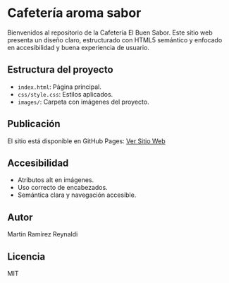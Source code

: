 # Cafetería aroma sabor

Bienvenidos al repositorio de la Cafetería El Buen Sabor. Este sitio web presenta un diseño claro, estructurado con HTML5 semántico y enfocado en accesibilidad y buena experiencia de usuario.

## Estructura del proyecto

- `index.html`: Página principal.
- `css/style.css`: Estilos aplicados.
- `images/`: Carpeta con imágenes del proyecto.

## Publicación

El sitio está disponible en GitHub Pages: [Ver Sitio Web](https://miguel-2025.github.io/cafeteria-aroma-sabor.github.io/)

## Accesibilidad

- Atributos alt en imágenes.
- Uso correcto de encabezados.
- Semántica clara y navegación accesible.

## Autor

Martin Ramírez Reynaldi

## Licencia

MIT
